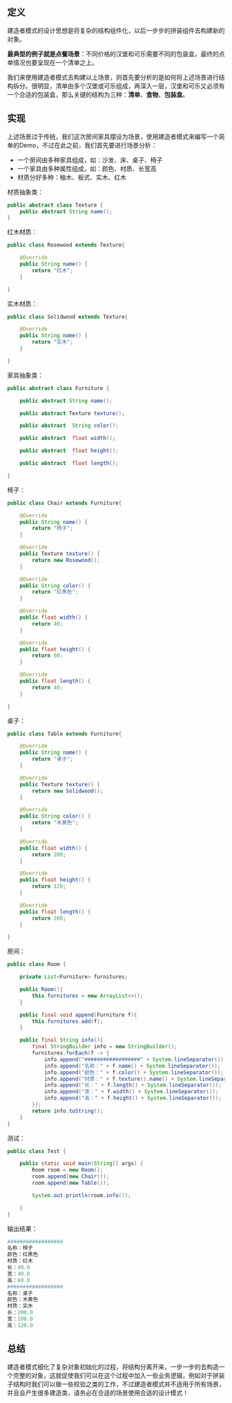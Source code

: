 ## 定义
建造者模式的设计思想是将复杂的结构组件化，以后一步步的拼装组件去构建新的对象。

**最典型的例子就是点餐场景**：不同价格的汉堡和可乐需要不同的包装盒，最终的点单情况也要呈现在一个清单之上。

我们来使用建造者模式去构建以上场景，则首先要分析的是如何将上述场景进行结构拆分。很明显，清单由多个汉堡或可乐组成，再深入一层，汉堡和可乐又必须有一个合适的包装盒，那么关键的结构为三种：**清单**、**食物**、**包装盒**。
## 实现
上述场景过于传统，我们这次房间家具摆设为场景，使用建造者模式来编写一个简单的Demo，不过在此之前，我们首先要进行场景分析：
 - 一个房间由多种家具组成，如：沙发、床、桌子、椅子
 - 一个家具由多种属性组成，如：颜色、材质、长宽高
 - 材质分好多种：柚木、板式、实木、红木

材质抽象类：
```java
public abstract class Texture {
	public abstract String name();
}
```
红木材质：
```java
public class Rosewood extends Texture{

	@Override
	public String name() {
		return "红木";
	}

}
```
实木材质：
```java
public class Solidwood extends Texture{

	@Override
	public String name() {
		return "实木";
	}

}
```
家具抽象类：
```java
public abstract class Furniture {

	public abstract String name();

	public abstract Texture texture();

	public abstract  String color();

	public abstract  float width();

	public abstract  float height();

	public abstract  float length();

}
```
椅子：
```java
public class Chair extends Furniture{

	@Override
	public String name() {
		return "椅子";
	}

	@Override
	public Texture texture() {
		return new Rosewood();
	}

	@Override
	public String color() {
		return "红黑色";
	}

	@Override
	public float width() {
		return 40;
	}

	@Override
	public float height() {
		return 60;
	}

	@Override
	public float length() {
		return 40;
	}

}
```
桌子：
```java
public class Table extends Furniture{

	@Override
	public String name() {
		return "桌子";
	}

	@Override
	public Texture texture() {
		return new Solidwood();
	}

	@Override
	public String color() {
		return "木黄色";
	}

	@Override
	public float width() {
		return 200;
	}

	@Override
	public float height() {
		return 120;
	}

	@Override
	public float length() {
		return 200;
	}

}
```
房间：
```java
public class Room {

	private List<Furniture> furnitures;

	public Room(){
		this.furnitures = new ArrayList<>();
	}

	public final void append(Furniture f){
		this.furnitures.add(f);
	}

	public final String info(){
		final StringBuilder info = new StringBuilder();
		furnitures.forEach(f -> {
			info.append("##################" + System.lineSeparator());
			info.append("名称：" + f.name() + System.lineSeparator());
			info.append("颜色：" + f.color() + System.lineSeparator());
			info.append("材质：" + f.texture().name() + System.lineSeparator());
			info.append("长：" + f.length() + System.lineSeparator());
			info.append("宽：" + f.width() + System.lineSeparator());
			info.append("高：" + f.height() + System.lineSeparator());
		});
		return info.toString();
	}
}
```
测试：
```java
public class Test {

	public static void main(String[] args) {
		Room room = new Room();
		room.append(new Chair());
		room.append(new Table());

		System.out.println(room.info());

	}
}
```
输出结果：
```powershell
##################
名称：椅子
颜色：红黑色
材质：红木
长：40.0
宽：40.0
高：60.0
##################
名称：桌子
颜色：木黄色
材质：实木
长：200.0
宽：200.0
高：120.0
```
## 总结
建造者模式细化了复杂对象初始化的过程，将结构分离开来，一步一步的去构造一个完整的对象，这就促使我们可以在这个过程中加入一些业务逻辑，例如对于拼装子结构时我们可以做一些校验之类的工作，不过建造者模式并不适用于所有场景，并且会产生很多建造类，请务必在合适的场景使用合适的设计模式！
